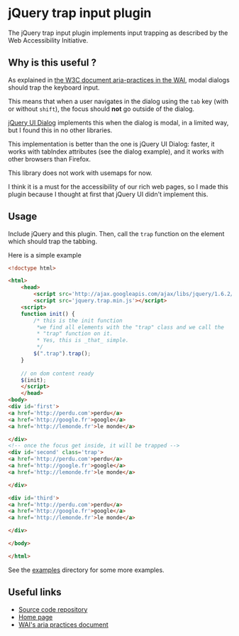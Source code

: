 jQuery trap input plugin
=====
The jQuery trap input plugin implements input trapping as described by
the Web Accessibility Initiative.

Why is this useful ?
----
As explained in [the W3C document aria-practices in the WAI](http://www.w3.org/WAI/PF/aria-practices/#modal_dialog),
modal dialogs should trap the keyboard input.

This means that when a user navigates in the dialog using the
`tab` key (with or without `shift`), the focus should __not__ go
outside of the dialog.

[jQuery UI Dialog](http://jqueryui.com/demos/dialog/) implements this
when the dialog is modal, in a limited way, but I found this in no other
libraries.

This implementation is better than the one is jQuery UI
Dialog: faster, it works with tabIndex attributes (see the dialog
example), and it works with other browsers than Firefox.

This library does not work with usemaps for now.

I think it is a must for the accessibility of our rich web pages, so I
made this plugin because I thought at first that jQuery UI didn't
implement this.

Usage
----
Include jQuery and this plugin. Then, call the `trap` function on the element 
which should trap the tabbing.

Here is a simple example

```html
<!doctype html>

<html>
	<head>
		<script src='http://ajax.googleapis.com/ajax/libs/jquery/1.6.2/jquery.min.js'></script>
		<script src='jquery.trap.min.js'></script>
	<script>
	function init() {
		/* this is the init function
		 *we find all elements with the "trap" class and we call the
		 * "trap" function on it.
		 * Yes, this is _that_ simple.
		 */
		$(".trap").trap();
	}
	
	// on dom content ready
	$(init);
	</script>
	</head>
<body>
<div id='first'>
<a href='http://perdu.com'>perdu</a>
<a href='http://google.fr'>google</a>
<a href='http://lemonde.fr'>le monde</a>

</div>
<!-- once the focus get inside, it will be trapped -->
<div id='second' class='trap'>
<a href='http://perdu.com'>perdu</a>
<a href='http://google.fr'>google</a>
<a href='http://lemonde.fr'>le monde</a>

</div>

<div id='third'>
<a href='http://perdu.com'>perdu</a>
<a href='http://google.fr'>google</a>
<a href='http://lemonde.fr'>le monde</a>

</div>

</body>

</html>
```

See the [examples](http://julienw.github.com/jquery-trap-input/examples/) directory for some more examples.

Useful links
----
* [Source code repository](https://github.com/julienw/jquery-trap-input)
* [Home page](http://julienw.github.com/jquery-trap-input)
* [WAI's aria practices document](http://www.w3.org/WAI/PF/aria-practices/#modal_dialog)
